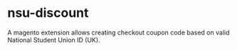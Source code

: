 nsu-discount
============

A magento extension allows creating checkout coupon code based on valid National Student Union ID (UK).
